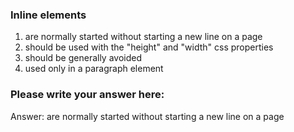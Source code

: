 ### Inline elements  

1. are normally started without starting a new line on a page
2. should be used with the "height" and "width" css properties
3. should be generally avoided
3. used only in a paragraph element

### Please write your answer here:

Answer:  are normally started without starting a new line on a page
